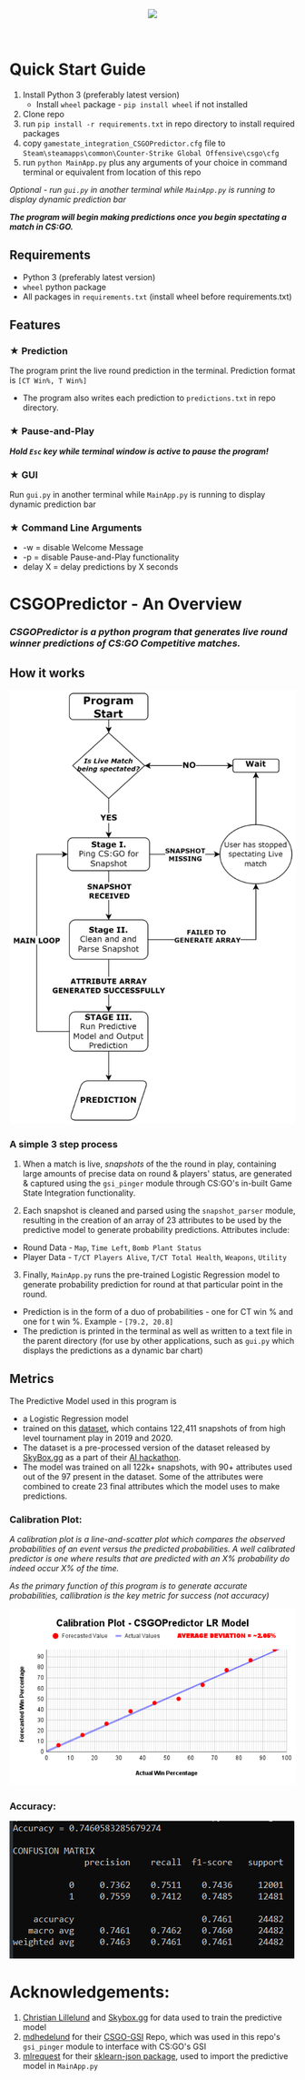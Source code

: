 <p align="center">
<a href="https://github.com/d-roho/CSGOPredictor/blob/main/READMEDocs/Intro.gif">
<img src="./READMEDocs/Intro.gif"/>
</a>
</p>

![]()

# Quick Start Guide

1. Install Python 3 (preferably latest version)
   * Install `wheel` package - `pip install wheel` if not installed
2. Clone repo
3. run `pip install -r requirements.txt` in repo directory to install required packages
4. copy `gamestate_integration_CSGOPredictor.cfg` file to `Steam\steamapps\common\Counter-Strike Global Offensive\csgo\cfg`
5. run `python MainApp.py` plus any arguments of your choice in command terminal or equivalent from location of this repo

_Optional - run `gui.py` in another terminal while `MainApp.py` is running to display dynamic prediction bar_

***The program will begin making predictions once you begin spectating a match in CS:GO.***

## Requirements
* Python 3 (preferably latest version)
* `wheel` python package
* All packages in `requirements.txt` (install wheel before requirements.txt)

## Features

### ★ Prediction

The program print the live round prediction in the terminal. Prediction format is `[CT Win%, T Win%]`
  * The program also writes each prediction to `predictions.txt` in repo directory.

### ★ Pause-and-Play

***Hold `Esc` key while terminal window is active to pause the program!***

### ★ GUI

Run `gui.py` in another terminal while `MainApp.py` is running to display dynamic prediction bar

### ★ Command Line Arguments

* -w = disable Welcome Message
* -p = disable Pause-and-Play functionality
* delay X = delay predictions by X seconds

# CSGOPredictor - An Overview

### ***CSGOPredictor is a python program that generates live round winner predictions of CS:GO Competitive matches.***

## How it works
![Workflow](https://github.com/d-roho/CSGOPredictor/blob/main/READMEDocs/workflow.png)

### A simple 3 step process

1. When a match is live, *snapshots* of the the round in play, containing large amounts of precise data on round & players' status, are generated & captured using the `gsi_pinger` module through CS:GO's in-built Game State Integration functionality.

2. Each snapshot is cleaned and parsed using the `snapshot_parser` module, resulting in the creation of an array of 23 attributes to be used by the predictive model to generate probability predictions. Attributes include:
  * Round Data - `Map`, `Time Left`, `Bomb Plant Status`
  * Player Data - `T/CT Players Alive`, `T/CT Total Health`, `Weapons`, `Utility`

3. Finally, `MainApp.py` runs the pre-trained Logistic Regression model to generate probability prediction for round at that particular point in the round.
  * Prediction is in the form of a duo of probabilities - one for CT win % and one for t win %. Example - `[79.2, 20.8]`
  * The prediction is printed in the terminal as well as written to a text file in the parent directory (for use by other applications, such as `gui.py` which displays the predictions as a dynamic bar chart)

## Metrics

The Predictive Model used in this program is
* a Logistic Regression model
* trained on this [dataset](https://www.kaggle.com/datasets/christianlillelund/csgo-round-winner-classification), which contains 122,411 snapshots of from high level tournament play in 2019 and 2020.
 * The dataset is a pre-processed version of the dataset released by [SkyBox.gg](skybox.gg) as a part of their [AI hackathon](https://skybox.gg/blog/csgo-predictions-showcased-at-blast-premier).
* The model was trained on all 122k+ snapshots, with 90+ attributes used out of the 97 present in the dataset. Some of the attributes were combined to create 23 final attributes which the model uses to make predictions.

### Calibration Plot:
_A calibration plot is a line-and-scatter plot which compares the observed probabilities of an event
versus the predicted probabilities. A well calibrated predictor is one where results that are
predicted with an X% probability do indeed occur X% of the time._

*As the primary function of this program is to generate accurate probabilities, callibration is the key metric for success (not accuracy)* 

![Calibration Plot](https://github.com/d-roho/CSGOPredictor/blob/main/READMEDocs/CalibrationPlot.png)

### Accuracy:

![Confusion Matrix](https://github.com/d-roho/CSGOPredictor/blob/main/READMEDocs/ConfusionMatrix.png)



# Acknowledgements:

1. [Christian Lillelund](https://www.kaggle.com/christianlillelund) and [Skybox.gg](https://Skybox.gg) for data used to train the predictive model
2. [mdhedelund](https://github.com/mdhedelund) for their [CSGO-GSI](https://github.com/mdhedelund/CSGO-GSI) Repo, which was used in this repo's `gsi_pinger` module to interface with CS:GO's GSI
3. [mlrequest](https://github.com/mlrequest) for their [sklearn-json package](https://github.com/mlrequest/sklearn-json), used to import the predictive model in `MainApp.py`

